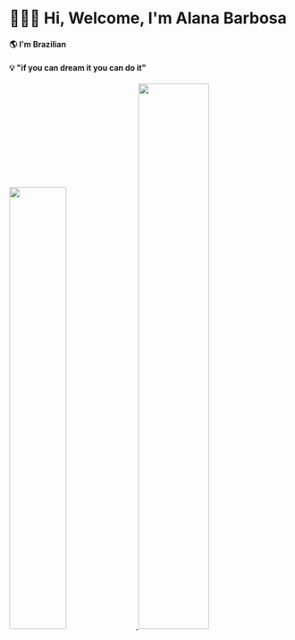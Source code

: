 
#  👩🏻‍💻 Hi, Welcome, I'm Alana Barbosa
####  :earth_americas: I'm Brazilian

   #### 💡 "if you can dream it you can do it" 
   


<div>
  <a href="https://github.com/alanabarbosa" target="_blank">
			    <img src="https://github-readme-stats.vercel.app/api?username=alanabarbosa&show_icons=true&theme=jolly" width="45%"/>
		         <img width="50%" src="https://github-readme-stats.vercel.app/api/top-langs/?username=alanabarbosa&langs_count=6&theme=jolly&layout=donut" />
  </a>
</div>

